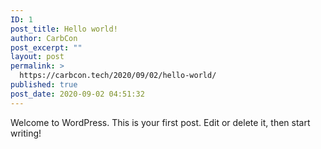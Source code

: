 ```yaml
---
ID: 1
post_title: Hello world!
author: CarbCon
post_excerpt: ""
layout: post
permalink: >
  https://carbcon.tech/2020/09/02/hello-world/
published: true
post_date: 2020-09-02 04:51:32
---
```

<!-- wp:paragraph -->
<p>Welcome to WordPress. This is your first post. Edit or delete it, then start writing!</p>
<!-- /wp:paragraph -->